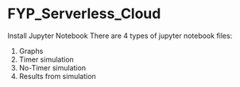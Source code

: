 # FYP_Serverless_Cloud
Install Jupyter Notebook 
There are 4 types of jupyter notebook files:
1. Graphs
2. Timer simulation
3. No-Timer simulation
4. Results from simulation
